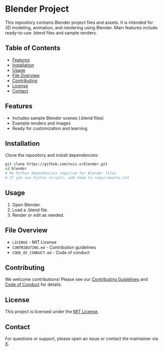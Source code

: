 # Blender Project

This repository contains Blender project files and assets. It is intended for 3D modeling, animation, and rendering using Blender. Main features include ready-to-use .blend files and sample renders.

## Table of Contents
- [Features](#features)
- [Installation](#installation)
- [Usage](#usage)
- [File Overview](#file-overview)
- [Contributing](#contributing)
- [License](#license)
- [Contact](#contact)

## Features
- Includes sample Blender scenes (.blend files)
- Example renders and images
- Ready for customization and learning

## Installation
Clone the repository and install dependencies:

```bash
git clone https://github.com/noiz-x/blender.git
cd blender
# No Python dependencies required for Blender files
# If you use Python scripts, add them to requirements.txt
```

## Usage
1. Open Blender.
2. Load a .blend file.
3. Render or edit as needed.

## File Overview
- `LICENSE` - MIT License
- `CONTRIBUTING.md` - Contribution guidelines
- `CODE_OF_CONDUCT.md` - Code of conduct

## Contributing
We welcome contributions! Please see our [Contributing Guidelines](CONTRIBUTING.md) and [Code of Conduct](CODE_OF_CONDUCT.md) for details.

## License
This project is licensed under the [MIT License](LICENSE).

## Contact
For questions or support, please open an issue or contact the maintainer via [X](https://x.com/elxecutor/).


